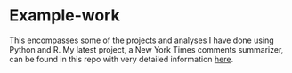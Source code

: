 # Example-work
This encompasses some of the projects and analyses I have done using Python and R.
My latest project, a New York Times comments summarizer, can be found in this repo with very detailed information [here](http://github.com/PeggyFan/Project).

